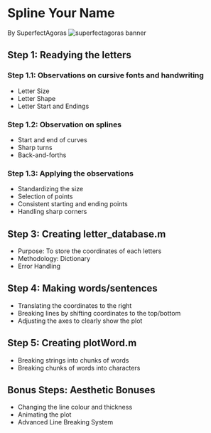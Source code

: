 # Spline Your Name
By SuperfectAgoras
 ![superfectagoras banner](https://github.com/sm2302-aug23/grp-matlab-superfectagoras/blob/main/SM.png)

## Step 1: Readying the letters
### Step 1.1: Observations on cursive fonts and handwriting
- Letter Size
- Letter Shape
- Letter Start and Endings

### Step 1.2: Observation on splines
- Start and end of curves
- Sharp turns
- Back-and-forths

### Step 1.3: Applying the observations
- Standardizing the size
- Selection of points
- Consistent starting and ending points
- Handling sharp corners

## Step 3: Creating letter_database.m
- Purpose: To store the coordinates of each letters
- Methodology: Dictionary
- Error Handling

## Step 4: Making words/sentences
- Translating the coordinates to the right
- Breaking lines by shifting coordinates to the top/bottom
- Adjusting the axes to clearly show the plot

## Step 5: Creating plotWord.m
- Breaking strings into chunks of words
- Breaking chunks of words into characters

## Bonus Steps: Aesthetic Bonuses
- Changing the line colour and thickness
- Animating the plot
- Advanced Line Breaking System
